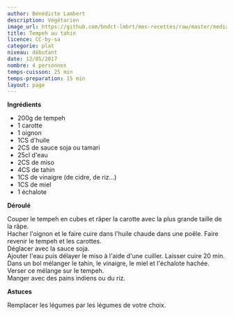 ```yaml
---
author: Bénédicte Lambert
description: Végétarien
image_url: https://github.com/bndct-lmbrt/mes-recettes/raw/master/medias/tempeh.jpg
title: Tempeh au tahin
licence: CC-by-sa
categorie: plat
niveau: débutant
date: 12/05/2017
nombre: 4 personnes
temps-cuisson: 25 min
temps-preparation: 15 min
layout: page
---
```



**Ingrédients**  
 

* 200g de tempeh
* 1 carotte
* 1 oignon 
* 1CS d'huile
* 2CS de sauce soja ou tamari
* 25cl d'eau
* 2CS de miso
* 4CS de tahin
* 1CS de vinaigre (de cidre, de riz...)
* 1CS de miel
* 1 échalote



**Déroulé**

 Couper le tempeh en cubes et râper la carotte avec la plus grande taille de la râpe.  
Hacher l'oignon et le faire cuire dans l'huile chaude dans une poêle. Faire revenir le tempeh et les carottes.  
Déglacer avec la sauce soja.  
Ajouter l'eau puis délayer le miso à l'aide d'une cuiller. Laisser cuire 20 min.  
Dans un bol mélanger le tahin, le vinaigre, le miel et l'échalote hachée.  
Verser ce mélange sur le tempeh.  
Manger avec des pains indiens ou du riz.  


**Astuces** 

Remplacer les légumes par les légumes de votre choix.  

